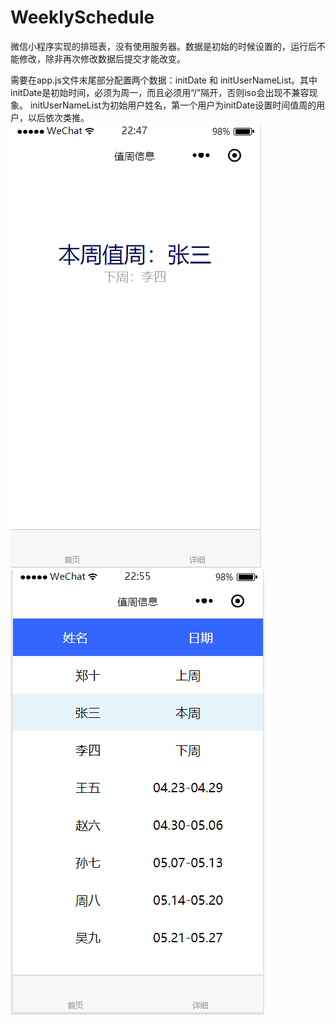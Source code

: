 # WeeklySchedule
微信小程序实现的排班表，没有使用服务器。数据是初始的时候设置的，运行后不能修改，除非再次修改数据后提交才能改变。

需要在app.js文件末尾部分配置两个数据：initDate 和 initUserNameList。其中initDate是初始时间，必须为周一，而且必须用“/”隔开，否则iso会出现不兼容现象。
initUserNameList为初始用户姓名，第一个用户为initDate设置时间值周的用户，以后依次类推。
![image](https://github.com/tiangexiao/WeeklySchedule/blob/master/images/index.png)
![image](https://github.com/tiangexiao/WeeklySchedule/blob/master/images/table.png)

